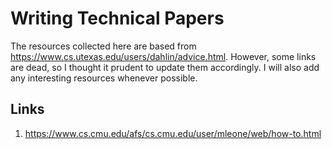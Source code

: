 # Writing Technical Papers

The resources collected here are based from https://www.cs.utexas.edu/users/dahlin/advice.html. However, some links are dead, so I thought it prudent to update them accordingly. I will also add any interesting resources whenever possible.

## Links

1. https://www.cs.cmu.edu/afs/cs.cmu.edu/user/mleone/web/how-to.html